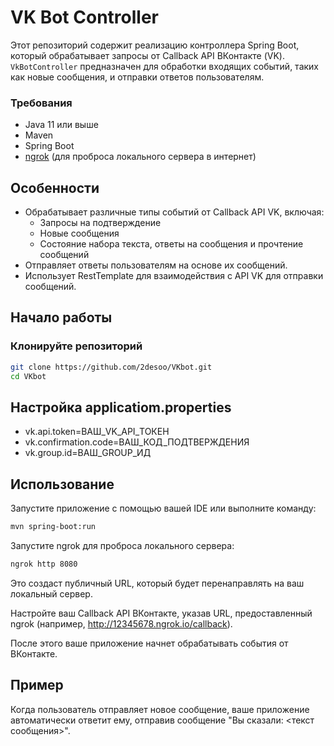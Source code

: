 # VK Bot Controller

Этот репозиторий содержит реализацию контроллера Spring Boot, который обрабатывает запросы от Callback API ВКонтакте (VK). `VkBotController` предназначен для обработки входящих событий, таких как новые сообщения, и отправки ответов пользователям.

### Требования

- Java 11 или выше
- Maven
- Spring Boot
- [ngrok](https://ngrok.com/) (для проброса локального сервера в интернет)

## Особенности

- Обрабатывает различные типы событий от Callback API VK, включая:
  - Запросы на подтверждение
  - Новые сообщения
  - Состояние набора текста, ответы на сообщения и прочтение сообщений
- Отправляет ответы пользователям на основе их сообщений.
- Использует RestTemplate для взаимодействия с API VK для отправки сообщений.

## Начало работы

### Клонируйте репозиторий

```bash
git clone https://github.com/2desoo/VKbot.git
cd VKbot
```
## Настройка applicatiom.properties
- vk.api.token=ВАШ_VK_API_ТОКЕН
- vk.confirmation.code=ВАШ_КОД_ПОДТВЕРЖДЕНИЯ
- vk.group.id=ВАШ_GROUP_ИД

## Использование
Запустите приложение с помощью вашей IDE или выполните команду:

```bash
mvn spring-boot:run
```
Запустите ngrok для проброса локального сервера:

```bash
ngrok http 8080
```
Это создаст публичный URL, который будет перенаправлять на ваш локальный сервер.

Настройте ваш Callback API ВКонтакте, указав URL, предоставленный ngrok (например, http://12345678.ngrok.io/callback).

После этого ваше приложение начнет обрабатывать события от ВКонтакте.

## Пример
Когда пользователь отправляет новое сообщение, ваше приложение автоматически ответит ему, отправив сообщение "Вы сказали: <текст сообщения>".
